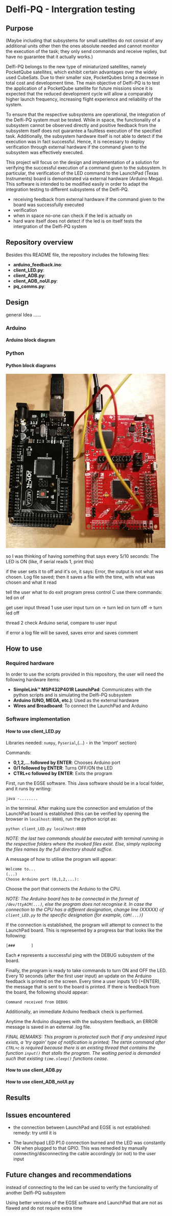# Delfi-PQ - Intergration testing

## Purpose
(Maybe including that subsystems for small satellites do not consist of any additional units other then the ones absolute needed and cannot monitor the execution of the task; they only send commands and receive replies, but have no guarantee that it actually works.)

Delfi-PQ belongs to the new type of miniaturized satellites, namely PocketQube satellites, which exhibit certain advantages over the widely used CubeSats. Due to their smaller size, PocketQubes bring a decrease in total cost and development time. The main objective of Delfi-PQ is to test the application of a PocketQube satellite for future missions since it is expected that the reduced development cycle will allow a comparably higher launch frequency, increasing flight experience and reliability of the system.

To ensure that the respective subsystems are operational, the integration of the Delfi-PQ system must be tested. While in space, the functionality of a subsystem cannot be observed directly and positive feedback from the subsystem itself does not guarantee a faultless execution of the specified task. Additionally, the subsystem hardware itself is not able to detect if the execution was in fact successful. Hence, it is necessary to deploy verification through external hardware if the command given to the subsystem was effectively executed.

This project will focus on the design and implementation of a solution for verifying the successful execution of a command given to the subsystem. In particular, the verification of the LED command to the LaunchPad (Texas Instruments) board is demonstrated via external hardware (Arduino Mega). This software is intended to be modified easily in order to adapt the integration testing to different subsystems of the Delfi-PQ.


- receiving feedback from external hardware if the command given to the board was successfully executed
- verification
- when in space no-one can check if the led is actually on
- hard ware itself does not detect if the led is on itself
tests the intergration of the Delfi-PQ system

## Repository overview
Besides this README file, the repository includes the following files:
- **arduino_feedback.ino**:
- **client_LED.py**:
- **client_ADB.py**:
- **client_ADB_noUI.py**:
- **pq_comms.py**:


## Design

general Idea ......

### Arduino 

#### Arduino block diagram

### Python

#### Python block diagrams


<img src="images/setup_LED.jpg" width="500">

so I was thinking of having something that says every 5/10 seconds: The LED is ON (like, if serial reads 1, print this)

if the user sets it to off and it's on, it says: Error, the output is not what was chosen. Log file saved; then it saves a file with the time, with what was chosen and what it read


tell the user what to do
exit program press control C
use there commands: led on of

get user input
thread 1
use user input
turn on -> turn led on
turn off -> turn led off


thread 2
check Arduino serial,
compare to user input


if error
a log file will be saved, saves error
and saves comment



## How to use

### Required hardware

In order to use the scripts provided in this repository, the user will need the following hardware items: 
- **SimpleLink™ MSP432P401R LaunchPad**: Communicates with the python scripts and is simulating the Delfi-PQ subsystem
- **Arduino (UNO, MEGA, etc.)**: Used as the external hardware 
- **Wires and Breadboard**: To connect the LaunchPad and Arduino

### Software implementation

#### How to use client_LED.py

Libraries needed: ```numpy```, ```Pyserial```,(...) - in the 'import' section)

Commands: 

- **0,1,2,... followed by ENTER**: Chooses Arduino port
- **0/1 followed by ENTER**: Turns OFF/ON the LED
- **CTRL+c followed by ENTER**: Exits the program

First, run the EGSE software. This Java software should be in a local folder, and it runs by writing:
```
java -........ 
```
in the terminal. After making sure the connection and emulation of the LaunchPad board is established (this can be verified by opening the browser in ```localhost:8080```), run the python script as:
```
python client_LED.py localhost:8080
```
*NOTE: the last two commands should be executed with terminal running in the respective folders where the invoked files exist. Else, simply replacing the files names by the full directory should suffice.*

A message of how to utilise the program will appear:

```
Welcome to...
(...)
Choose Arduino port (0,1,2,...): 
```

Choose the port that connects the Arduino to the CPU.

*NOTE: The Arduino board has to be connected in the format of ```/dev/ttyACM(...)```, else the program does not recognise it. In case the connection to the CPU has a different designation, change line (XXXXX) of ```client_LED.py``` to the specific designation (for example, ```COM(...)```)*

If the connection is established, the program will attempt to connect to the LaunchPad board. This is represented by a progress bar that looks like the following:
```
[###       ]
```
Each ```#``` represents a successful ping with the DEBUG subsystem of the board. 

Finally, the program is ready to take commands to turn ON and OFF the LED. Every 10 seconds (after the first user input) an update on the Arduino feedback is printed on the screen. Every time a user inputs 1/0 (+ENTER), the message that is sent to the board is printed. If there is feedback from the board, the following should appear:
```
Command received from DEBUG
```
Additionally, an immediate Arduino feedback check is performed.

Anytime the Arduino disagrees with the subsystem feedback, an ERROR message is saved in an external .log file.

*FINAL REMARKS: This program is protected such that if any undesired input exists, a 'try again' type of notification is printed; The ```ENTER``` command after ```CTRL+c``` is required because there is an existing thread that contains the function ```input()``` that stalls the program. The waiting period is demanded such that existing ```time.sleep()``` functions cease.*

#### How to use client_ADB.py

#### How to use client_ADB_noUI.py

## Results

## Issues encountered

- the connection between LaunchPad and EGSE is not established: remedy: try until it is

- The launchpad LED P1.0 connection burned and the LED was constantly ON when plugged to that GPIO. This was remedied by manually connecting/disconnecting the cable accordingly (or not) to the user input


## Future changes and recommendations
instead of connecting to the led can be used to verify the funcionality of another Delfi-PQ subsystem

Using better versions of the EGSE software and LaunchPad that are not as flawed and do not require extra time

